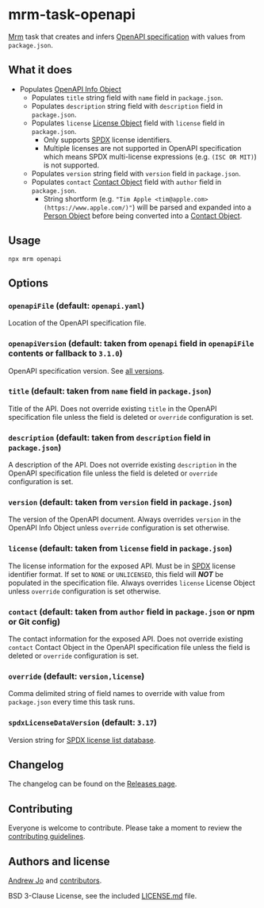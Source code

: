 # mrm-task-openapi

[Mrm](https://github.com/sapegin/mrm) task that creates and infers [OpenAPI specification](https://spec.openapis.org/oas/latest.html#info-object) with values from `package.json`.

## What it does

* Populates [OpenAPI Info Object](https://spec.openapis.org/oas/latest.html#info-object)
  * Populates `title` string field with `name` field in `package.json`.
  * Populates `description` string field with `description` field in `package.json`.
  * Populates `license` [License Object](https://spec.openapis.org/oas/latest.html#licenseObject) field with `license` field in `package.json`.
    * Only supports [SPDX](https://spdx.org/licenses/) license identifiers.
    * Multiple licenses are not supported in OpenAPI specification which means SPDX multi-license expressions (e.g. `(ISC OR MIT)`) is not supported.
  * Populates `version` string field with `version` field in `package.json`.
  * Populates `contact` [Contact Object](https://spec.openapis.org/oas/latest.html#contactObject) field with `author` field in `package.json`.
    * String shortform (e.g. `"Tim Apple <tim@apple.com> (https://www.apple.com/)"`) will be parsed and expanded into a [Person Object](https://docs.npmjs.com/cli/v6/configuring-npm/package-json#people-fields-author-contributors) before being converted into a [Contact Object](https://spec.openapis.org/oas/latest.html#contactObject).

## Usage

```shell
npx mrm openapi
```

## Options

### `openapiFile` (default: `openapi.yaml`)

Location of the OpenAPI specification file.

### `openapiVersion` (default: taken from `openapi` field in `openapiFile` contents or fallback to `3.1.0`)

OpenAPI specification version. See [all versions](https://github.com/OAI/OpenAPI-Specification/tree/main/versions).

### `title` (default: taken from `name` field in `package.json`)

Title of the API. Does not override existing `title` in the OpenAPI specification file unless the field is deleted or `override` configuration is set.

### `description` (default: taken from `description` field in `package.json`)

A description of the API. Does not override existing `description` in the OpenAPI specification file unless the field is deleted or `override` configuration is set.

### `version` (default: taken from `version` field in `package.json`)

The version of the OpenAPI document. Always overrides `version` in the OpenAPI Info Object unless `override` configuration is set otherwise.

### `license` (default: taken from `license` field in `package.json`)

The license information for the exposed API. Must be in [SPDX](https://spdx.org/licenses/) license identifier format. If set to `NONE` or `UNLICENSED`, this field will ***NOT*** be populated in the specification file. Always overrides `license` License Object unless `override` configuration is set otherwise.

### `contact` (default: taken from `author` field in `package.json` or npm or Git config)

The contact information for the exposed API. Does not override existing `contact` Contact Object in the OpenAPI specification file unless the field is deleted or `override` configuration is set.

### `override` (default: `version,license`)

Comma delimited string of field names to override with value from `package.json` every time this task runs.

### `spdxLicenseDataVersion` (default: `3.17`)

Version string for [SPDX license list database](https://github.com/spdx/license-list-data).

## Changelog

The changelog can be found on the [Releases page](/releases).

## Contributing

Everyone is welcome to contribute. Please take a moment to review the [contributing guidelines](CONTRIBUTING.md).

## Authors and license

[Andrew Jo](https://github.com/AndrewJo/mrm-task-openapi) and [contributors](/graphs/contributors).

BSD 3-Clause License, see the included [LICENSE.md](LICENSE.md) file.
